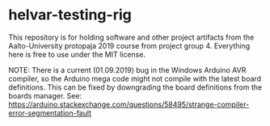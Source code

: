# helvar-testing-rig

This repository is for holding software and other project artifacts from the Aalto-University protopaja 2019 course
from project group 4. Everything here is free to use under the MIT license.

NOTE: There is a current (01.09.2019) bug in the Windows Arduino AVR compiler, so the Arduino mega code might not compile
with the latest board definitions. This can be fixed by downgrading the board definitions from the boards manager. See:
https://arduino.stackexchange.com/questions/58495/strange-compiler-error-segmentation-fault
